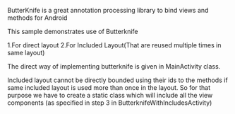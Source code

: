 ButterKnife is a great annotation processing library to bind views and methods for Android

This sample demonstrates use of Butterknife

1.For direct layout
2.For Included Layout(That are reused multiple times in same layout)

The direct way of implementing butterknife is given in MainActivity class.

Included layout cannot be directly bounded using their ids to the methods if same included layout is used more than once in the layout.
So for that purpose we have to create a static class which will include all the view components (as specified in step 3 in ButterknifeWithIncludesActivity)




